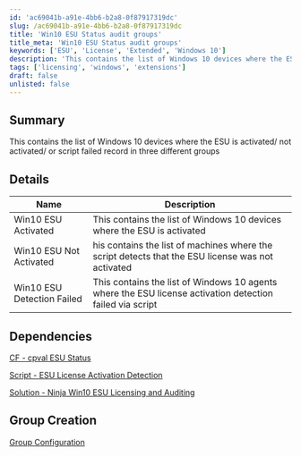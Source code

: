 ```yaml
---
id: 'ac69041b-a91e-4bb6-b2a8-0f87917319dc'
slug: /ac69041b-a91e-4bb6-b2a8-0f87917319dc
title: 'Win10 ESU Status audit groups'
title_meta: 'Win10 ESU Status audit groups'
keywords: ['ESU', 'License', 'Extended', 'Windows 10']
description: 'This contains the list of Windows 10 devices where the ESU is activated/ not activated/ or script failed record in three different groups'
tags: ['licensing', 'windows', 'extensions']
draft: false
unlisted: false
---
```


## Summary

This contains the list of Windows 10 devices where the ESU is activated/ not activated/ or script failed record in three different groups

## Details

| Name       | Description |
| ---------- | ----------- |
| Win10 ESU Activated | This contains the list of Windows 10 devices where the ESU is activated |
| Win10 ESU Not Activated | his contains the list of machines where the script detects that the ESU license was not activated |
| Win10 ESU Detection Failed | This contains the list of Windows 10 agents where the ESU license activation detection failed via script |

## Dependencies

[CF - cpval ESU Status](/docs/b4d0f4a1-7891-4315-875e-01fc96b17d59)

[Script - ESU License Activation Detection](/docs/2110ef0d-ceaf-4b38-a4ff-647fe66e1015)

[Solution - Ninja Win10 ESU Licensing and Auditing](/docs/f1ae37d6-7fa7-414c-8550-1ae9ea11b987)

## Group Creation

[Group Configuration](https://github.com/ProVal-Tech/ninjarmm/blob/main/groups/cpval-win10-esu-status.toml)
